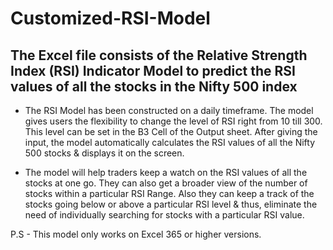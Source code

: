 # Customized-RSI-Model

## The Excel file consists of the Relative Strength Index (RSI) Indicator Model to predict the RSI values of all the stocks in the Nifty 500 index

- The RSI Model has been constructed on a daily timeframe. The model gives users the flexibility to change the level of RSI right from 10 till 300. This level can be set in the B3 Cell of the Output sheet. After giving the input, the model automatically calculates the RSI values of all the Nifty 500 stocks & displays it on the screen. 

- The model will help traders keep a watch on the RSI values of all the stocks at one go. They can also get a broader view of the number of stocks within a particular RSI Range. Also they can keep a track of the stocks going below or above a particular RSI level & thus, eliminate the need of individually searching for stocks with a particular RSI value.

P.S - This model only works on Excel 365 or higher versions.
